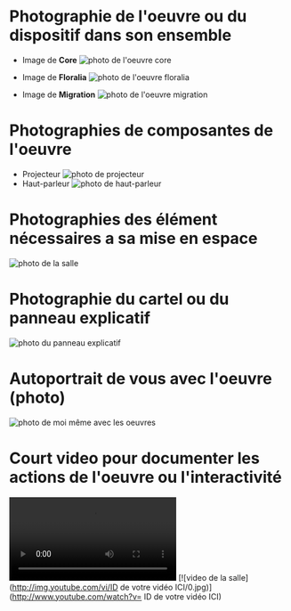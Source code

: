 # Photographie de l'oeuvre ou du dispositif dans son ensemble
- Image de **Core**
![photo de l'oeuvre core](image_portail_core.jpg)

- Image de **Floralia**
![photo de l'oeuvre floralia](image_portail_floralia.jpg)

- Image de **Migration**
![photo de l'oeuvre migration](image_portail_migration.jpg)
# Photographies de composantes de l'oeuvre
- Projecteur 
 ![photo de projecteur](image_portail_composante_projecteur.JPG)
- Haut-parleur
 ![photo de haut-parleur](image_portail_composantes_haut_parleur.JPG)
# Photographies des élément nécessaires a sa mise en espace
![photo de la salle](image_portail_salle.jpg) 
# Photographie du cartel ou du panneau explicatif
![photo du panneau explicatif](image_oasis_portail_panneau_explicatif.jpeg)
# Autoportrait de vous avec l'oeuvre (photo)
![photo de moi même avec les oeuvres](image_oasis_portail_selfi.jpg)
# Court video pour documenter les actions de l'oeuvre ou l'interactivité
![photo de moi même avec les oeuvres](video_oasis_portail_salle.mp4)
[![video de la salle](http://img.youtube.com/vi/ID de votre vidéo ICI/0.jpg)](http://www.youtube.com/watch?v= ID de votre vidéo ICI)
